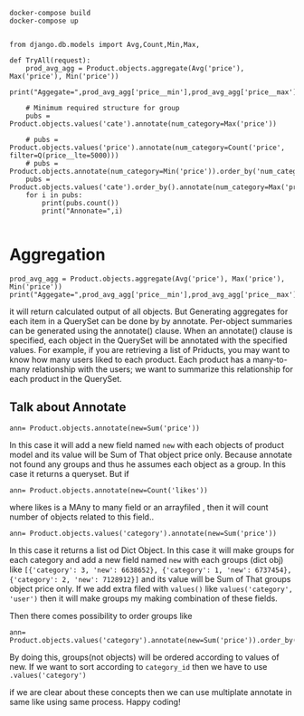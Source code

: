 ```
docker-compose build
docker-compose up
```


```

from django.db.models import Avg,Count,Min,Max, 

def TryAll(request):
    prod_avg_agg = Product.objects.aggregate(Avg('price'), Max('price'), Min('price'))
    print("Aggegate=",prod_avg_agg['price__min'],prod_avg_agg['price__max'],prod_avg_agg['price__avg'])
    
    # Minimum required structure for group
    pubs = Product.objects.values('cate').annotate(num_category=Max('price'))

    # pubs = Product.objects.values('price').annotate(num_category=Count('price', filter=Q(price__lte=5000)))
    # pubs = Product.objects.annotate(num_category=Min('price')).order_by('num_category')
    pubs = Product.objects.values('cate').order_by().annotate(num_category=Max('price'))
    for i in pubs:
        print(pubs.count())
        print("Annonate=",i)


```
# Aggregation

```
prod_avg_agg = Product.objects.aggregate(Avg('price'), Max('price'), Min('price'))
print("Aggegate=",prod_avg_agg['price__min'],prod_avg_agg['price__max'],prod_avg_agg['price__avg'])
```

it will return calculated output of all objects. But Generating aggregates for each item in a QuerySet can be done by by annotate.
Per-object summaries can be generated using the annotate() clause. When an annotate() clause is specified, each object in the QuerySet will be annotated with the specified values.
 For example, if you are retrieving a list of Priducts, you may want to know how many users  liked to each product. Each product has a many-to-many relationship with the users; we want to summarize this relationship for each product in the QuerySet.
 
## Talk about Annotate

``` 
ann= Product.objects.annotate(new=Sum('price'))
```

In this case it will add a new field named `new` with each objects of product model and its value will be Sum of That object price only. Because annotate not found any groups and thus he assumes each object as a group. In this case it returns a queryset.
But if 
```
ann= Product.objects.annotate(new=Count('likes'))
```
where likes is a MAny to many field or an arrayfiled , then it will count number of objects related to this field..

```
ann= Product.objects.values('category').annotate(new=Sum('price'))
```

In this case it returns a list od Dict Object. In this case it will make groups for each category and  add a new field named `new` with each groups (dict obj) like `[{'category': 3, 'new': 6638652}, {'category': 1, 'new': 6737454}, {'category': 2, 'new': 7128912}]`  and its value will be Sum of That groups object price only. 
If we add extra filed with `values()` like `values('category', 'user')` then it will make groups my making combination of these fields.

Then there comes possibility to order groups like
```
ann= Product.objects.values('category').annotate(new=Sum('price')).order_by('new')
```
By doing this, groups(not objects) will be  ordered according to values of new. If we want to sort according to `category_id` then we have to use `.values('category')`


if we are clear about these concepts then we can use multiplate annotate in same like using same process.
Happy coding!


